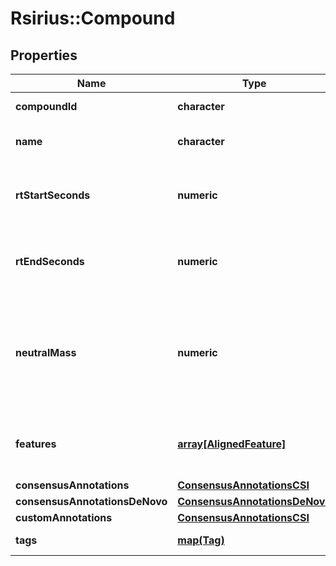 # Rsirius::Compound


## Properties
Name | Type | Description | Notes
------------ | ------------- | ------------- | -------------
**compoundId** | **character** | uid of this compound Entity | [optional] 
**name** | **character** | Some (optional) human-readable name | [optional] 
**rtStartSeconds** | **numeric** | The merged/consensus retention time start (earliest rt) of this compound | [optional] 
**rtEndSeconds** | **numeric** | The merged/consensus retention time end (latest rt) of this compound | [optional] 
**neutralMass** | **numeric** | Neutral mass of this compound. Ion masse minus the mass of the assigned adduct of each feature of  this compound should result in the same neutral mass | [optional] 
**features** | [**array[AlignedFeature]**](AlignedFeature.md) | List of aligned features (adducts) that belong to the same (this) compound | [optional] 
**consensusAnnotations** | [**ConsensusAnnotationsCSI**](ConsensusAnnotationsCSI.md) |  | [optional] 
**consensusAnnotationsDeNovo** | [**ConsensusAnnotationsDeNovo**](ConsensusAnnotationsDeNovo.md) |  | [optional] 
**customAnnotations** | [**ConsensusAnnotationsCSI**](ConsensusAnnotationsCSI.md) |  | [optional] 
**tags** | [**map(Tag)**](Tag.md) | Key: tagName, value: tag | [optional] 


